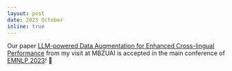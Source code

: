 ```yaml
---
layout: post
date: 2023 October
inline: true
---
```


Our paper [LLM-powered Data Augmentation for Enhanced Cross-lingual Performance](https://arxiv.org/abs/2305.14288) from my visit at MBZUAI is accepted in the main conference of [EMNLP 2023](https://2023.emnlp.org/)! :tada:
